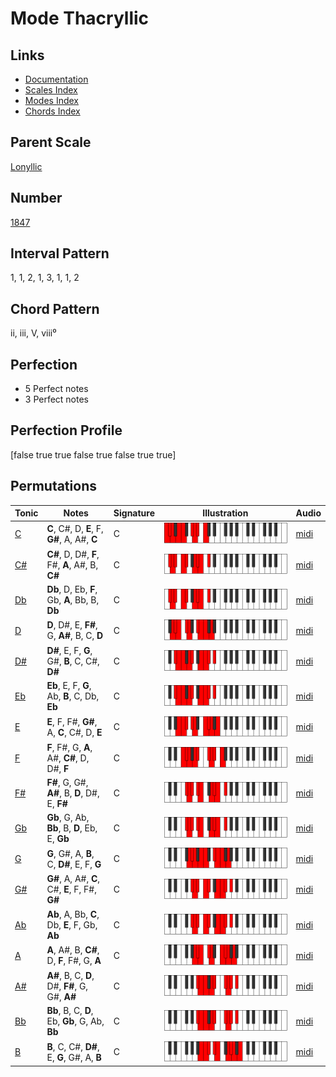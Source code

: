 # Mode Thacryllic

## Links

- [Documentation](README.md)
- [Scales Index](Scales.md)
- [Modes Index](Modes.md)
- [Chords Index](Chords.md)

## Parent Scale

[Lonyllic](ScaleLonyllic.md)

## Number

[1847](https://ianring.com/musictheory/scales/1847)

## Interval Pattern

1, 1, 2, 1, 3, 1, 1, 2

## Chord Pattern

ii, iii, V, viii⁰

## Perfection

- 5 Perfect notes
- 3 Perfect notes

## Perfection Profile

[false true true false true false true true]

## Permutations

| Tonic | Notes | Signature | Illustration | Audio |
|-------|-------|-----------|--------------|-------|
| [C](ModeCNaturalThacryllic.md) | **C**, C#, D, **E**, F, **G#**, A, A#, **C** | C | ![CNaturalThacryllic](ModeCNaturalThacryllic.png) | [midi](https://github.com/edipermadi/music/blob/main/docs/ModeCNaturalThacryllic.mid?raw=true) |
| [C#](ModeCSharpThacryllic.md) | **C#**, D, D#, **F**, F#, **A**, A#, B, **C#** | C | ![CSharpThacryllic](ModeCSharpThacryllic.png) | [midi](https://github.com/edipermadi/music/blob/main/docs/ModeCSharpThacryllic.mid?raw=true) |
| [Db](ModeDFlatThacryllic.md) | **Db**, D, Eb, **F**, Gb, **A**, Bb, B, **Db** | C | ![DFlatThacryllic](ModeDFlatThacryllic.png) | [midi](https://github.com/edipermadi/music/blob/main/docs/ModeDFlatThacryllic.mid?raw=true) |
| [D](ModeDNaturalThacryllic.md) | **D**, D#, E, **F#**, G, **A#**, B, C, **D** | C | ![DNaturalThacryllic](ModeDNaturalThacryllic.png) | [midi](https://github.com/edipermadi/music/blob/main/docs/ModeDNaturalThacryllic.mid?raw=true) |
| [D#](ModeDSharpThacryllic.md) | **D#**, E, F, **G**, G#, **B**, C, C#, **D#** | C | ![DSharpThacryllic](ModeDSharpThacryllic.png) | [midi](https://github.com/edipermadi/music/blob/main/docs/ModeDSharpThacryllic.mid?raw=true) |
| [Eb](ModeEFlatThacryllic.md) | **Eb**, E, F, **G**, Ab, **B**, C, Db, **Eb** | C | ![EFlatThacryllic](ModeEFlatThacryllic.png) | [midi](https://github.com/edipermadi/music/blob/main/docs/ModeEFlatThacryllic.mid?raw=true) |
| [E](ModeENaturalThacryllic.md) | **E**, F, F#, **G#**, A, **C**, C#, D, **E** | C | ![ENaturalThacryllic](ModeENaturalThacryllic.png) | [midi](https://github.com/edipermadi/music/blob/main/docs/ModeENaturalThacryllic.mid?raw=true) |
| [F](ModeFNaturalThacryllic.md) | **F**, F#, G, **A**, A#, **C#**, D, D#, **F** | C | ![FNaturalThacryllic](ModeFNaturalThacryllic.png) | [midi](https://github.com/edipermadi/music/blob/main/docs/ModeFNaturalThacryllic.mid?raw=true) |
| [F#](ModeFSharpThacryllic.md) | **F#**, G, G#, **A#**, B, **D**, D#, E, **F#** | C | ![FSharpThacryllic](ModeFSharpThacryllic.png) | [midi](https://github.com/edipermadi/music/blob/main/docs/ModeFSharpThacryllic.mid?raw=true) |
| [Gb](ModeGFlatThacryllic.md) | **Gb**, G, Ab, **Bb**, B, **D**, Eb, E, **Gb** | C | ![GFlatThacryllic](ModeGFlatThacryllic.png) | [midi](https://github.com/edipermadi/music/blob/main/docs/ModeGFlatThacryllic.mid?raw=true) |
| [G](ModeGNaturalThacryllic.md) | **G**, G#, A, **B**, C, **D#**, E, F, **G** | C | ![GNaturalThacryllic](ModeGNaturalThacryllic.png) | [midi](https://github.com/edipermadi/music/blob/main/docs/ModeGNaturalThacryllic.mid?raw=true) |
| [G#](ModeGSharpThacryllic.md) | **G#**, A, A#, **C**, C#, **E**, F, F#, **G#** | C | ![GSharpThacryllic](ModeGSharpThacryllic.png) | [midi](https://github.com/edipermadi/music/blob/main/docs/ModeGSharpThacryllic.mid?raw=true) |
| [Ab](ModeAFlatThacryllic.md) | **Ab**, A, Bb, **C**, Db, **E**, F, Gb, **Ab** | C | ![AFlatThacryllic](ModeAFlatThacryllic.png) | [midi](https://github.com/edipermadi/music/blob/main/docs/ModeAFlatThacryllic.mid?raw=true) |
| [A](ModeANaturalThacryllic.md) | **A**, A#, B, **C#**, D, **F**, F#, G, **A** | C | ![ANaturalThacryllic](ModeANaturalThacryllic.png) | [midi](https://github.com/edipermadi/music/blob/main/docs/ModeANaturalThacryllic.mid?raw=true) |
| [A#](ModeASharpThacryllic.md) | **A#**, B, C, **D**, D#, **F#**, G, G#, **A#** | C | ![ASharpThacryllic](ModeASharpThacryllic.png) | [midi](https://github.com/edipermadi/music/blob/main/docs/ModeASharpThacryllic.mid?raw=true) |
| [Bb](ModeBFlatThacryllic.md) | **Bb**, B, C, **D**, Eb, **Gb**, G, Ab, **Bb** | C | ![BFlatThacryllic](ModeBFlatThacryllic.png) | [midi](https://github.com/edipermadi/music/blob/main/docs/ModeBFlatThacryllic.mid?raw=true) |
| [B](ModeBNaturalThacryllic.md) | **B**, C, C#, **D#**, E, **G**, G#, A, **B** | C | ![BNaturalThacryllic](ModeBNaturalThacryllic.png) | [midi](https://github.com/edipermadi/music/blob/main/docs/ModeBNaturalThacryllic.mid?raw=true) |
